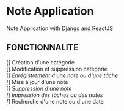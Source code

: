 # Note Application

Note Application with Django and ReactJS

## FONCTIONNALITE

[] Création d'une catégorie  
[] Modification et suppression catégorie  
[*] Enrégistrement d'une note ou d'une tâche  
[*] Mise à jour d'une note  
[*] Suppression d'une note  
[] Impression des tâches ou des notes  
[*] Recherche d'une note ou d'une date
